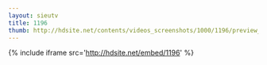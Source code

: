 ```yaml
---
layout: sieutv
title: 1196
thumb: http://hdsite.net/contents/videos_screenshots/1000/1196/preview_360p.mp4.jpg
---
```

{% include iframe src='http://hdsite.net/embed/1196' %}
 
